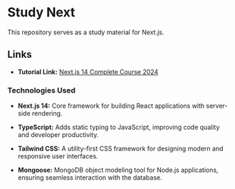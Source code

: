 # Study Next

This repository serves as a study material for Next.js.

## Links

- **Tutorial Link:** [Next.js 14 Complete Course 2024](https://www.youtube.com/watch?v=vCOSTG10Y4o&t=9872s)

### Technologies Used

- **Next.js 14:**
  Core framework for building React applications with server-side rendering.

- **TypeScript:**
  Adds static typing to JavaScript, improving code quality and developer productivity.

- **Tailwind CSS:**
  A utility-first CSS framework for designing modern and responsive user interfaces.

- **Mongoose:**
  MongoDB object modeling tool for Node.js applications, ensuring seamless interaction with the database.
